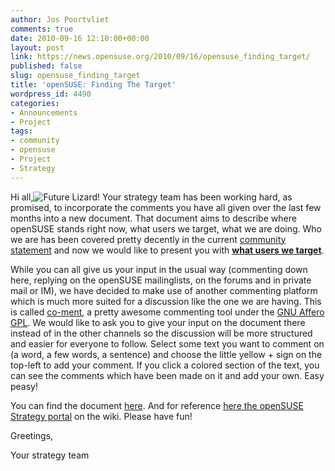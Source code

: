 ```yaml
---
author: Jos Poortvliet
comments: true
date: 2010-09-16 12:10:00+00:00
layout: post
link: https://news.opensuse.org/2010/09/16/opensuse_finding_target/
published: false
slug: opensuse_finding_target
title: 'openSUSE: Finding The Target'
wordpress_id: 4490
categories:
- Announcements
- Project
tags:
- community
- opensuse
- Project
- Strategy
---
```


Hi all,![Future Lizard!](//en.opensuse.org/images/a/af/Future.png)
Your strategy team has been working hard, as promised, to incorporate the comments you have all given over the last few months into a new document. That document aims to describe where openSUSE stands right now, what users we target, what we are doing. Who we are has been covered pretty decently in the current [community statement](//en.opensuse.org/openSUSE:Strategy_Community_Statement) and now we would like to present you with [**what users we target**](https://lite.co-ment.com/text/lNPCgzeGHdV/view/).

While you can all give us your input in the usual way (commenting down here, replying on the openSUSE mailinglists, on the forums and in private mail or IM), we have decided to make use of another commenting platform which is much more suited for a discussion like the one we are having. This is called [co-ment](//www.co-ment.com/about/), a pretty awesome commenting tool under the [GNU Affero GPL](//www.fsf.org/licensing/licenses/agpl-3.0.html). We would like to ask you to give your input on the document there instead of in the other channels so the discussion will be more structured and easier for everyone to follow. Select some text you want to comment on (a word, a few words, a sentence) and choose the little yellow + sign on the top-left to add your comment. If you click a colored section of the text, you can see the comments which have been made on it and add your own. Easy peasy!

You can find the document [here](https://lite.co-ment.com/text/lNPCgzeGHdV/view/). And for reference [here the openSUSE Strategy portal](//en.opensuse.org/Portal:Strategy) on the wiki. Please have fun!

Greetings,

Your strategy team
